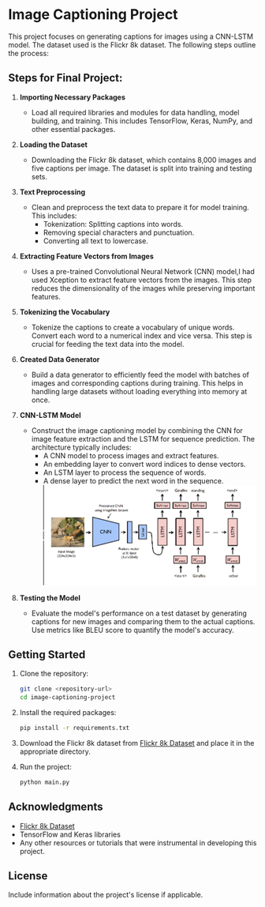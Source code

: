 
# Image Captioning Project

This project focuses on generating captions for images using a CNN-LSTM model. The dataset used is the Flickr 8k dataset. The following steps outline the process:

## Steps for Final Project:

1. **Importing Necessary Packages**
   - Load all required libraries and modules for data handling, model building, and training. This includes TensorFlow, Keras, NumPy, and other essential packages.

2. **Loading the Dataset**
   - Downloading the Flickr 8k dataset, which contains 8,000 images and five captions per image. The dataset is split into training and testing sets.

3. **Text Preprocessing**
   - Clean and preprocess the text data to prepare it for model training. This includes:
     - Tokenization: Splitting captions into words.
     - Removing special characters and punctuation.
     - Converting all text to lowercase.

4. **Extracting Feature Vectors from Images**
   - Uses a pre-trained Convolutional Neural Network (CNN) model,I had used Xception to extract feature vectors from the images. This step reduces the dimensionality of the images while preserving important features.

5. **Tokenizing the Vocabulary**
   - Tokenize the captions to create a vocabulary of unique words. Convert each word to a numerical index and vice versa. This step is crucial for feeding the text data into the model.

6. **Created Data Generator**
   - Build a data generator to efficiently feed the model with batches of images and corresponding captions during training. This helps in handling large datasets without loading everything into memory at once.

7. **CNN-LSTM Model**
   - Construct the image captioning model by combining the CNN for image feature extraction and the LSTM for sequence prediction. The architecture typically includes:
     - A CNN model to process images and extract features.
     - An embedding layer to convert word indices to dense vectors.
     - An LSTM layer to process the sequence of words.
     - A dense layer to predict the next word in the sequence.
      ![Alt text](./image.png)

8. **Testing the Model**
   - Evaluate the model's performance on a test dataset by generating captions for new images and comparing them to the actual captions. Use metrics like BLEU score to quantify the model's accuracy.
## Getting Started

1. Clone the repository:
   ```bash
   git clone <repository-url>
   cd image-captioning-project
   ```

2. Install the required packages:
   ```bash
   pip install -r requirements.txt
   ```

3. Download the Flickr 8k dataset from [Flickr 8k Dataset](https://forms.illinois.edu/sec/1713398) and place it in the appropriate directory.

4. Run the project:
   ```bash
   python main.py
   ```

## Acknowledgments

- [Flickr 8k Dataset](https://forms.illinois.edu/sec/1713398)
- TensorFlow and Keras libraries
- Any other resources or tutorials that were instrumental in developing this project.

## License

Include information about the project's license if applicable.

